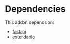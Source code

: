 # Dependencies

This addon depends on:

- [fastapi](https://github.com/bringout/oca-technical)
- [extendable](https://github.com/bringout/oca-technical)
